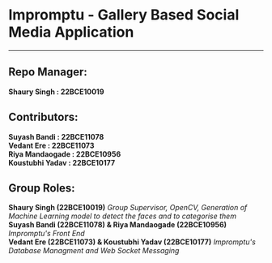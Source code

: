 # Impromptu - Gallery Based Social Media Application
___
## Repo Manager:
**Shaury Singh : 22BCE10019**
## Contributors: 
**Suyash Bandi : 22BCE11078** <br>
**Vedant Ere : 22BCE11073** <br>
**Riya Mandaogade : 22BCE10956** <br>
**Koustubhi Yadav : 22BCE10177** <br>
## Group Roles:
**Shaury Singh (22BCE10019)** *Group Supervisor, OpenCV, Generation of Machine Learning model to detect the faces and to categorise them* <br>
**Suyash Bandi (22BCE11078) & Riya Mandaogade (22BCE10956)** *Impromptu's Front End* <br>
**Vedant Ere (22BCE11073) & Koustubhi Yadav (22BCE10177)** *Impromptu's Database Managment and Web Socket Messaging* <br>
